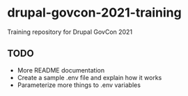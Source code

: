 # drupal-govcon-2021-training
Training repository for Drupal GovCon 2021

## TODO
* More README documentation
* Create a sample .env file and explain how it works
* Parameterize more things to .env variables
